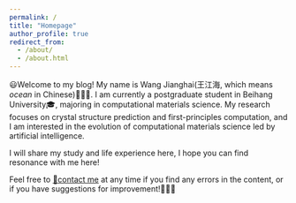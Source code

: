 ```yaml
---
permalink: /
title: "Homepage"
author_profile: true
redirect_from: 
  - /about/
  - /about.html
---
```


:smiley:Welcome to my blog! My name is Wang Jianghai(王江海, which means *ocean*  in Chinese):ocean::ocean::ocean:. I am currently a postgraduate student in Beihang University:mortar_board:, majoring in computational materials science. My research focuses on crystal structure prediction and first-principles computation, and I am interested in the evolution of computational materials science led by artificial intelligence.



I will share my study and life experience here, I hope you can find resonance with me here!



Feel free to [:e-mail:contact me](mailto:wang_jianghai@buaa.edu.cn) at any time if you find any errors in the content, or if you have suggestions for improvement!:open_hands::open_hands::open_hands:
